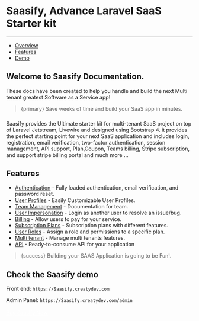 # Saasify, Advance Laravel SaaS Starter kit

---

- [Overview](#section-1)
- [Features](#section-2)
- [Demo](#section-3)

<a name="section-1"></a>

## Welcome to Saasify Documentation.

These docs have been created to help you handle and build the next Multi tenant greatest Software as a Service app!

> {primary} Save weeks of time and build your SaaS app in minutes.

### 
Saasify provides the Ultimate starter kit for multi-tenant SaaS project on top of 
Laravel Jetstream, Livewire and designed using Bootstrap 4. it provides the perfect starting point for your next SaaS application and includes login, registration, email verification, two-factor authentication, session management, API support, Plan,Coupon, Teams billing, Stripe subscription, and support stripe billing portal and much more ...


<a name="section-2"></a>

## Features

* <a href="/{{route}}/{{version}}/authentication">Authentication</a> - Fully loaded authentication, email verification, and password reset.
* <a href="/{{route}}/{{version}}/account">User Profiles</a> - Easily Customizable User Profiles.
* <a href="/{{route}}/{{version}}/team">Team Management</a> - Documentation for team.
* <a href="/{{route}}/{{version}}/impersonations">User Impersonation</a> - Login as another user to resolve an issue/bug.
* <a href="/{{route}}/{{version}}/subscription">Billing</a> - Allow users to pay for your service.
* <a href="/{{route}}/{{version}}/subscription">Subscription Plans</a> - Subscription plans with different features.
* <a href="/{{route}}/{{version}}/roles">User Roles</a> - Assign a role and permissions to a specific plan.
* <a href="/{{route}}/{{version}}/tenant">Multi tenant</a> - Manage multi tenants features.
* <a href="/{{route}}/{{version}}/api">API</a> - Ready-to-consume API for your application

> {success} Building your SAAS Application is going to be Fun!.

<a name="section-3"></a>

## Check the Saasify demo

Front end: `https://Saasify.creatydev.com`

Admin Panel: `https://Saasify.creatydev.com/admin`
<br><br>
<larecipe-button type="info" radius="full">
<a href="https://codecanyon.net/item/Saasify-advance-laravel-saas-starter-kit/29651939" style="color:white" target="_blank">Buy Saasify Now</a>
</larecipe-button>
